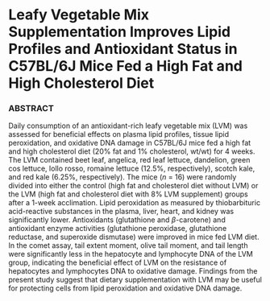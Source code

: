 # Leafy Vegetable Mix Supplementation Improves Lipid Profiles and Antioxidant Status in C57BL/6J Mice Fed a High Fat and High Cholesterol Diet

### ABSTRACT

Daily consumption of an antioxidant-rich leafy vegetable mix (LVM) was assessed for beneficial effects on plasma lipid profiles, tissue lipid peroxidation, and oxidative DNA damage in C57BL/6J mice fed a high fat and high cholesterol diet (20% fat and 1% cholesterol, wt/wt) for 4 weeks. The LVM contained beet leaf, angelica, red leaf lettuce, dandelion, green cos lettuce, lollo rosso, romaine lettuce (12.5%, respectively), scotch kale, and red kale (6.25%, respectively). The mice (_n_ = 16) were randomly divided into either the control (high fat and cholesterol diet without LVM) or the LVM (high fat and cholesterol diet with 8% LVM supplement) groups after a 1-week acclimation. Lipid peroxidation as measured by thiobarbituric acid-reactive substances in the plasma, liver, heart, and kidney was significantly lower. Antioxidants (glutathione and _β_-carotene) and antioxidant enzyme activities (glutathione peroxidase, glutathione reductase, and superoxide dismutase) were improved in mice fed LVM diet. In the comet assay, tail extent moment, olive tail moment, and tail length were significantly less in the hepatocyte and lymphocyte DNA of the LVM group, indicating the beneficial effect of LVM on the resistance of hepatocytes and lymphocytes DNA to oxidative damage. Findings from the present study suggest that dietary supplementation with LVM may be useful for protecting cells from lipid peroxidation and oxidative DNA damage.